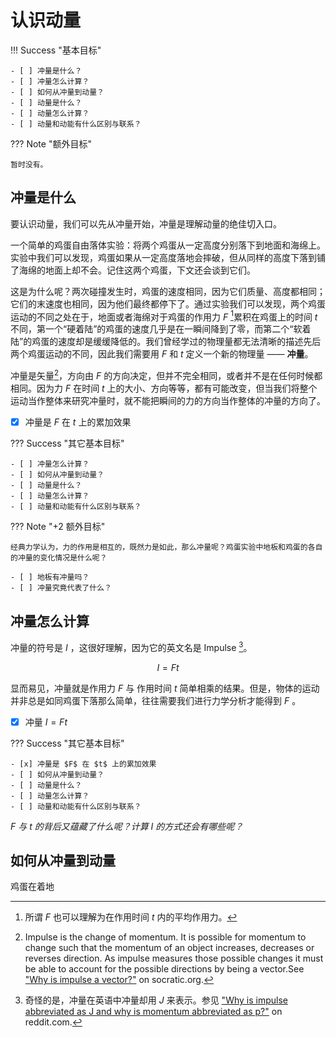 # 认识动量

!!! Success "基本目标"

    - [ ] 冲量是什么？
    - [ ] 冲量怎么计算？
    - [ ] 如何从冲量到动量？
    - [ ] 动量是什么？
    - [ ] 动量怎么计算？
    - [ ] 动量和动能有什么区别与联系？

??? Note "额外目标"

    暂时没有。

## 冲量是什么

要认识动量，我们可以先从冲量开始，冲量是理解动量的绝佳切入口。

一个简单的鸡蛋自由落体实验：将两个鸡蛋从一定高度分别落下到地面和海绵上。实验中我们可以发现，鸡蛋如果从一定高度落地会摔破，但从同样的高度下落到铺了海绵的地面上却不会。记住这两个鸡蛋，下文还会谈到它们。

这是为什么呢？两次碰撞发生时，鸡蛋的速度相同，因为它们质量、高度都相同；它们的末速度也相同，因为他们最终都停下了。通过实验我们可以发现，两个鸡蛋运动的不同之处在于，地面或者海绵对于鸡蛋的作用力 $F$ [^whatistheF]累积在鸡蛋上的时间 $t$ 不同，第一个“硬着陆”的鸡蛋的速度几乎是在一瞬间降到了零，而第二个“软着陆”的鸡蛋的速度却是缓缓降低的。我们曾经学过的物理量都无法清晰的描述先后两个鸡蛋运动的不同，因此我们需要用 $F$ 和 $t$ 定义一个新的物理量 —— **冲量**。

[^whatistheF]: 所谓 $F$ 也可以理解为在作用时间 $t$ 内的平均作用力。

冲量是矢量[^whyimpulseisvector]，方向由 $F$ 的方向决定，但并不完全相同，或者并不是在任何时候都相同。因为力 $F$ 在时间 $t$ 上的大小、方向等等，都有可能改变，但当我们将整个运动当作整体来研究冲量时，就不能把瞬间的力的方向当作整体的冲量的方向了。

[^whyimpulseisvector]: Impulse is the change of momentum. It is possible for momentum to change such that the momentum of an object increases, decreases or reverses direction. As impulse measures those possible changes it must be able to account for the possible directions by being a vector.See ["Why is impulse a vector?"](https://socratic.org/answers/105992) on socratic.org.

- [x] 冲量是 $F$ 在 $t$ 上的累加效果

??? Success "其它基本目标"

    - [ ] 冲量怎么计算？
    - [ ] 如何从冲量到动量？
    - [ ] 动量是什么？
    - [ ] 动量怎么计算？
    - [ ] 动量和动能有什么区别与联系？

??? Note "+2 额外目标"

    经典力学认为，力的作用是相互的，既然力是如此，那么冲量呢？鸡蛋实验中地板和鸡蛋的各自的冲量的变化情况是什么呢？

    - [ ] 地板有冲量吗？
    - [ ] 冲量究竟代表了什么？

## 冲量怎么计算

冲量的符号是 $I$ ，这很好理解，因为它的英文名是 Impulse [^strangeI]。

[^strangeI]: 奇怪的是，冲量在英语中冲量却用 $J$ 来表示。参见 ["Why is impulse abbreviated as J and why is momentum abbreviated as p?"](https://www.reddit.com/r/Physics/comments/11j882/why_is_impulse_abbreviated_as_j_and_why_is/) on reddit.com.

$$
I = Ft
$$

显而易见，冲量就是作用力 $F$ 与 作用时间 $t$ 简单相乘的结果。但是，物体的运动并非总是如同鸡蛋下落那么简单，往往需要我们进行力学分析才能得到 $F$ 。

- [x] 冲量 $I = Ft$

??? Success "其它基本目标"

    - [x] 冲量是 $F$ 在 $t$ 上的累加效果
    - [ ] 如何从冲量到动量？
    - [ ] 动量是什么？
    - [ ] 动量怎么计算？
    - [ ] 动量和动能有什么区别与联系？

*$F$ 与 $t$ 的背后又蕴藏了什么呢？计算 $I$ 的方式还会有哪些呢？*

## 如何从冲量到动量

鸡蛋在着地
